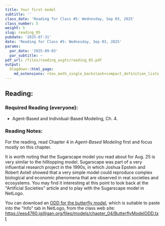 ```yaml
---
title: Your first model
subtitle: ''
class_date: 'Reading for Class #5: Wednesday, Sep 03, 2025'
class_number: 5
weight: 5
slug: reading_05
pubdate: '2025-07-31'
date: 'Reading for Class #5: Wednesday, Sep 03, 2025'
params:
  par_date: '2025-09-03'
  par_subtitle: ~
pdf_url: /files/reading_asgts/reading_05.pdf
output:
  blogdown::html_page:
    md_extensions: +tex_math_single_backslash+compact_definition_lists
---
```

## Reading:

### Required Reading (everyone):

* Agent-Based and Individual-Based Modeling, Ch. 4.

### Reading Notes:

For the reading, read Chapter 4 in _Agent-Based Modeling_ first and focus mostly on this chapter. 

It is worth noting that the Sugarscape model you read about for Aug. 25 is very similar to the hilltopping model. Sugarscape was part of a very influential research project in the 1990s, in which Joshua Epstein and Robert Axtell showed that a very simple model could reproduce complex biological and economic phenomena that are observed in real societies and ecosystems. You may find it interesting at this point to look back at the "Artificial Societies" article and to play with the Sugarscape model in NetLogo.

You can download an [ODD for the butterfly model](/files/models/chapter_04/ButterflyModelODD.txt), which is suitable to paste into the "Info" tab in NetLogo, from the class web site: <https://ees4760.jgilligan.org/files/models/chapter_04/ButterflyModelODD.txt>
